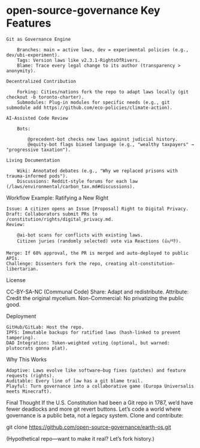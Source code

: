 # open-source-governance Key Features

    Git as Governance Engine

        Branches: main = active laws, dev = experimental policies (e.g., dev/ubi-experiment).
        Tags: Version laws like v2.3.1-RightsOfRivers.
        Blame: Trace every legal change to its author (transparency > anonymity).

    Decentralized Contribution

        Forking: Cities/nations fork the repo to adapt laws locally (git checkout -b toronto-charter).
        Submodules: Plug-in modules for specific needs (e.g., git submodule add https://github.com/eco-policies/climate-action).

    AI-Assisted Code Review

        Bots:

            @precedent-bot checks new laws against judicial history.
            @equity-bot flags biased language (e.g., "wealthy taxpayers" → "progressive taxation").

    Living Documentation

        Wiki: Annotated debates (e.g., "Why we replaced prisons with trauma-informed pods").
        Discussions: Reddit-style forums for each law (/laws/environmental/carbon_tax.md#discussions).

Workflow Example: Ratifying a New Right

    Issue: A citizen opens an Issue [Proposal] Right to Digital Privacy.
    Draft: Collaborators submit PRs to /constitution/rights/digital_privacy.md.
    Review:

        @ai-bot scans for conflicts with existing laws.
        Citizen juries (randomly selected) vote via Reactions (👍/👎).

    Merge: If 60% approval, the PR is merged and auto-deployed to public APIs.
    Challenge: Dissenters fork the repo, creating alt-constitution-libertarian.

License

CC-BY-SA-NC (Communal Code)
    Share: Adapt and redistribute.
    Attribute: Credit the original mycelium.
    Non-Commercial: No privatizing the public good.

Deployment

    GitHub/GitLab: Host the repo.
    IPFS: Immutable backups for ratified laws (hash-linked to prevent tampering).
    DAO Integration: Token-weighted voting (optional, but warned: plutocrats gonna plat).

Why This Works

    Adaptive: Laws evolve like software—bug fixes (patches) and feature requests (rights).
    Auditable: Every line of law has a git blame trail.
    Playful: Turn governance into a collaborative game (Europa Universalis meets Minecraft).

Final Thought
If the U.S. Constitution had been a Git repo in 1787, we’d have fewer deadlocks and more git revert buttons. Let’s code a world where governance is a public beta, not a legacy system.
Clone and contribute:

git clone https://github.com/open-source-governance/earth-os.git  

(Hypothetical repo—want to make it real? Let’s fork history.)
